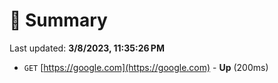 # 📖 Summary
Last updated: **3/8/2023, 11:35:26 PM**

- `GET` [https://google.com](https://google.com) - **Up** (200ms)
